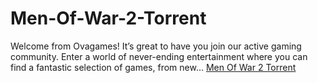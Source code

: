 # Men-Of-War-2-Torrent
Welcome from Ovagames! It’s great to have you join our active gaming community. Enter a world of never-ending entertainment where you can find a fantastic selection of games, from new…
[Men Of War 2 Torrent
](https://ovagame.org/men-of-war-2-download/)
